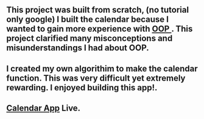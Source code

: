 ## This project was built from scratch, (no tutorial only google) I built the calendar because I wanted to gain more experience with <a href="https://developer.mozilla.org/en-US/docs/Learn/JavaScript/Objects/Object-oriented_JS">OOP </a>. This project clarified many misconceptions and misunderstandings I had about OOP.

## I created my own algorithim to make the calendar function. This was very difficult yet extremely rewarding. I enjoyed building this app!.

## <a href="https://camus1859.github.io/calendar/">Calendar App</a> Live.

